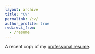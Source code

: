 ```yaml
---
layout: archive
title: "CV"
permalink: /cv/
author_profile: true
redirect_from:
  - /resume
---
```


A recent copy of my [professional resume](/files/TynesMichaelResume2020.03.06.pdf).
